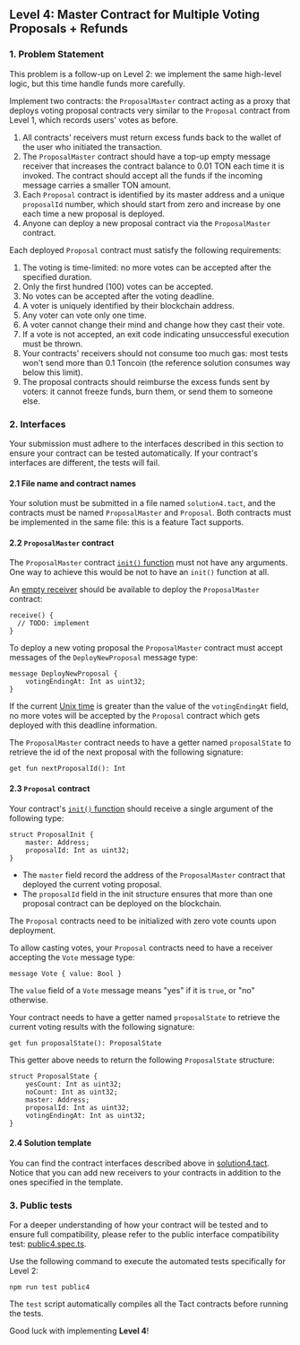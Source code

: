 ## Level 4: Master Contract for Multiple Voting Proposals + Refunds

### 1. Problem Statement

This problem is a follow-up on Level 2: we implement the same high-level logic, but this time handle funds more carefully.

Implement two contracts: the `ProposalMaster` contract acting as a proxy
that deploys voting proposal contracts very similar to the `Proposal` contract
from Level 1, which records users' votes as before.

1. All contracts' receivers must return excess funds back to the wallet of the user who initiated the transaction.
2. The `ProposalMaster` contract should have a top-up empty message receiver that increases the contract balance to 0.01 TON each time it is invoked. The contract should accept all the funds if the incoming message carries a smaller TON amount.
3. Each `Proposal` contract is identified by its master address and a unique `proposalId` number, which should start from zero and increase by one each time a new proposal is deployed.
4. Anyone can deploy a new proposal contract via the `ProposalMaster` contract.

Each deployed `Proposal` contract must satisfy the following requirements:

1. The voting is time-limited: no more votes can be accepted after the specified duration.
2. Only the first hundred (100) votes can be accepted.
3. No votes can be accepted after the voting deadline.
4. A voter is uniquely identified by their blockchain address.
5. Any voter can vote only one time.
6. A voter cannot change their mind and change how they cast their vote.
7. If a vote is not accepted, an exit code indicating unsuccessful execution must be thrown.
8. Your contracts' receivers should not consume too much gas: most tests won't send more than 0.1 Toncoin (the reference solution consumes way below this limit).
9. The proposal contracts should reimburse the excess funds sent by voters: it cannot freeze funds, burn them, or send them to someone else.

### 2. Interfaces

Your submission must adhere to the interfaces described in this section to ensure your contract can be tested automatically.
If your contract's interfaces are different, the tests will fail.

#### 2.1 File name and contract names

Your solution must be submitted in a file named `solution4.tact`, and the contracts must be named `ProposalMaster` and `Proposal`. Both contracts must be implemented in the same file: this is a feature Tact supports.

#### 2.2 `ProposalMaster` contract

The `ProposalMaster` contract [`init()` function](https://docs.tact-lang.org/book/contracts/#init-function) must not have any arguments. One way to achieve this would be not to have an `init()` function at all.

An [empty receiver](https://docs.tact-lang.org/book/receive/#receive-internal-messages) should be available to deploy the `ProposalMaster` contract:

```tact
receive() {
  // TODO: implement
}
```

To deploy a new voting proposal the `ProposalMaster` contract must accept messages of the `DeployNewProposal` message type:

```tact
message DeployNewProposal {
    votingEndingAt: Int as uint32;
}
```

If the current [Unix time](https://en.wikipedia.org/wiki/Unix_time) is greater than the value of the `votingEndingAt` field, no more votes will be accepted by the `Proposal` contract which gets deployed with this deadline information.

The `ProposalMaster` contract needs to have a getter named `proposalState` to retrieve the id of the next proposal with the following signature:

```tact
get fun nextProposalId(): Int
```

#### 2.3 `Proposal` contract

Your contract's [`init()` function](https://docs.tact-lang.org/book/contracts/#init-function) should receive a single argument of the following type:

```tact
struct ProposalInit {
    master: Address;
    proposalId: Int as uint32;
}
```

- The `master` field record the address of the `ProposalMaster` contract that deployed the current voting proposal.
- The `proposalId` field in the init structure ensures that more than one proposal contract can be deployed on the blockchain.

The `Proposal` contracts need to be initialized with zero vote counts upon deployment.

To allow casting votes, your `Proposal` contracts need to have a receiver accepting the `Vote` message type:

```tact
message Vote { value: Bool }
```

The `value` field of a `Vote` message means "yes" if it is `true`, or "no" otherwise.

Your contract needs to have a getter named `proposalState` to retrieve the current voting results with the following signature:

```tact
get fun proposalState(): ProposalState
```

This getter above needs to return the following `ProposalState` structure:

```tact
struct ProposalState {
    yesCount: Int as uint32;
    noCount: Int as uint32;
    master: Address;
    proposalId: Int as uint32;
    votingEndingAt: Int as uint32;
}
```

#### 2.4 Solution template

You can find the contract interfaces described above in [solution4.tact](./solution4.tact).
Notice that you can add new receivers to your contracts in addition to the ones specified in the template.

### 3. Public tests

For a deeper understanding of how your contract will be tested and to ensure full compatibility, please refer to the public interface compatibility test: [public4.spec.ts](./public4.spec.ts).

Use the following command to execute the automated tests specifically for Level 2: 

```shell
npm run test public4
```

The `test` script automatically compiles all the Tact contracts before running the tests.

Good luck with implementing **Level 4**!
